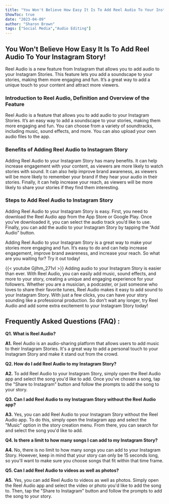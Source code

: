 ```yaml
---
title: "You Won't Believe How Easy It Is To Add Reel Audio To Your Instagram Story!"
ShowToc: true 
date: "2023-04-09"
author: "Sharon Brown" 
tags: ["Social Media","Audio Editing"]
---
```

## You Won't Believe How Easy It Is To Add Reel Audio To Your Instagram Story!

Reel Audio is a new feature from Instagram that allows you to add audio to your Instagram Stories. This feature lets you add a soundscape to your stories, making them more engaging and fun. It’s a great way to add a unique touch to your content and attract more viewers.

### Introduction to Reel Audio, Definition and Overview of the Feature

Reel Audio is a feature that allows you to add audio to your Instagram Stories. It’s an easy way to add a soundscape to your stories, making them more engaging and fun. You can choose from a variety of soundtracks, including music, sound effects, and more. You can also upload your own audio files to the app.

### Benefits of Adding Reel Audio to Instagram Story

Adding Reel Audio to your Instagram Story has many benefits. It can help increase engagement with your content, as viewers are more likely to watch stories with sound. It can also help improve brand awareness, as viewers will be more likely to remember your brand if they hear your audio in their stories. Finally, it can help increase your reach, as viewers will be more likely to share your stories if they find them interesting.

### Steps to Add Reel Audio to Instagram Story

Adding Reel Audio to your Instagram Story is easy. First, you need to download the Reel Audio app from the App Store or Google Play. Once you’ve downloaded it, you can select the audio track you’d like to use. Finally, you can add the audio to your Instagram Story by tapping the “Add Audio” button.

Adding Reel Audio to your Instagram Story is a great way to make your stories more engaging and fun. It’s easy to do and can help increase engagement, improve brand awareness, and increase your reach. So what are you waiting for? Try it out today!

{{< youtube Gjlhm_271vI >}} 
Adding audio to your Instagram Story is easier than ever. With Reel Audio, you can easily add music, sound effects, and more to your story, creating a unique and engaging experience for your followers. Whether you are a musician, a podcaster, or just someone who loves to share their favorite tunes, Reel Audio makes it easy to add sound to your Instagram Story. With just a few clicks, you can have your story sounding like a professional production. So don't wait any longer, try Reel Audio and add some extra excitement to your Instagram Story today!

## Frequently Asked Questions (FAQ) :
**Q1. What is Reel Audio?**

**A1.** Reel Audio is an audio-sharing platform that allows users to add music to their Instagram Stories. It's a great way to add a personal touch to your Instagram Story and make it stand out from the crowd. 

**Q2. How do I add Reel Audio to my Instagram Story?**

**A2.** To add Reel Audio to your Instagram Story, simply open the Reel Audio app and select the song you'd like to add. Once you've chosen a song, tap the "Share to Instagram" button and follow the prompts to add the song to your story. 

**Q3. Can I add Reel Audio to my Instagram Story without the Reel Audio app?**

**A3.** Yes, you can add Reel Audio to your Instagram Story without the Reel Audio app. To do this, simply open the Instagram app and select the "Music" option in the story creation menu. From there, you can search for and select the song you'd like to add. 

**Q4. Is there a limit to how many songs I can add to my Instagram Story?**

**A4.** No, there is no limit to how many songs you can add to your Instagram Story. However, keep in mind that your story can only be 15 seconds long, so you'll want to make sure you choose songs that fit within that time frame. 

**Q5. Can I add Reel Audio to videos as well as photos?**

**A5.** Yes, you can add Reel Audio to videos as well as photos. Simply open the Reel Audio app and select the video or photo you'd like to add the song to. Then, tap the "Share to Instagram" button and follow the prompts to add the song to your story.


